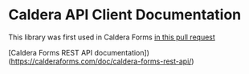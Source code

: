 # Caldera API Client Documentation
This library was first used in Caldera Forms [in this pull request](https://github.com/CalderaWP/Caldera-Forms/pull/2611)

[Caldera Forms REST API documentation])(https://calderaforms.com/doc/caldera-forms-rest-api/)